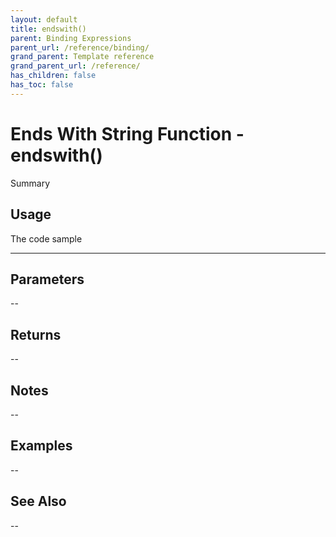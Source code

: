 ```yaml
---
layout: default
title: endswith()
parent: Binding Expressions
parent_url: /reference/binding/
grand_parent: Template reference
grand_parent_url: /reference/
has_children: false
has_toc: false
---
```


# Ends With String Function - endswith()

Summary

## Usage

 The code sample

---

## Parameters

--

## Returns 

--

## Notes


-- 

## Examples


--


## See Also


--

